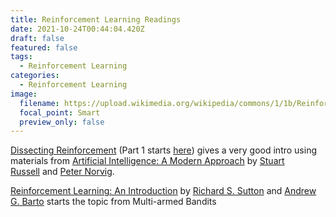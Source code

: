 ```yaml
---
title: Reinforcement Learning Readings
date: 2021-10-24T00:44:04.420Z
draft: false
featured: false
tags:
  - Reinforcement Learning
categories:
  - Reinforcement Learning
image:
  filename: https://upload.wikimedia.org/wikipedia/commons/1/1b/Reinforcement_learning_diagram.svg
  focal_point: Smart
  preview_only: false
---
```

[Dissecting Reinforcement](https://github.com/mpatacchiola/dissecting-reinforcement-learning) (Part 1 starts [here](https://mpatacchiola.github.io/blog/2016/12/09/dissecting-reinforcement-learning.html)) gives a very good intro using materials from [Artificial Intelligence: A Modern Approach](http://aima.cs.berkeley.edu/) by [Stuart Russell](http://www.cs.berkeley.edu/~russell) and [Peter Norvig](http://www.norvig.com/). 

[Reinforcement Learning: An Introduction](http://incompleteideas.net/book/the-book-2nd.html) by [Richard S. Sutton](http://incompleteideas.net/index.html) and [Andrew G. Barto](http://www-anw.cs.umass.edu/~barto/) starts the topic from Multi-armed Bandits